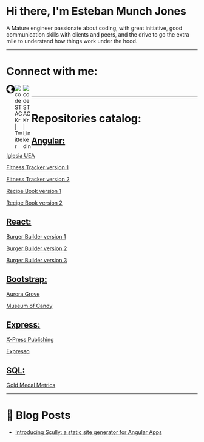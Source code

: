 # Hi there, I'm Esteban Munch Jones

A Mature engineer passionate about coding, with great initiative, good communication skills with clients and peers, and the drive to go the extra mile to understand how things work under the hood.

------

# Connect with me:

[<img align="left" alt="codeSTACKr.com" width="22px" src="https://raw.githubusercontent.com/iconic/open-iconic/master/svg/globe.svg" />][website] 
[<img align="left" alt="codeSTACKr | Twitter" width="22px" src="https://cdn.jsdelivr.net/npm/simple-icons@v3/icons/twitter.svg" />][twitter]
[<img align="left" alt="codeSTACKr | LinkedIn" width="22px" src="https://cdn.jsdelivr.net/npm/simple-icons@v3/icons/linkedin.svg" />][linkedin]  <br>

------

# Repositories catalog:

## [Angular:](https://angular.io/)

[Iglesia UEA]() 

[Fitness Tracker version 1](https://github.com/estebanmunchjones2019/fitness-tracker-services)

[Fitness Tracker version 2]()

[Recipe Book version 1](https://github.com/estebanmunchjones2019/shopping-services)

[Recipe Book version 2](https://github.com/estebanmunchjones2019/shopping-ngrx)



## [React:](https://reactjs.org/)

[Burger Builder version 1](https://github.com/estebanmunchjones2019/burger-builder-Redux-Thunk-classes)

[Burger Builder version 2](https://github.com/estebanmunchjones2019/burger-builder-Redux-Saga-classes)

[Burger Builder version 3](https://github.com/estebanmunchjones2019/burger-builder-Redux-Saga-functional-components)



## [Bootstrap:](https://getbootstrap.com/)

[Aurora Grove](https://github.com/estebanmunchjones2019/aurora-grove)

[Museum of Candy](https://github.com/estebanmunchjones2019/candy-museum)



## [Express:](https://expressjs.com/)

[X-Press Publishing](https://github.com/estebanmunchjones2019/XpressPublishing)

[Expresso](https://github.com/estebanmunchjones2019/expresso)



## [SQL:](https://www.w3schools.com/sql/)

[Gold Medal Metrics](https://github.com/estebanmunchjones2019/goldMedalMetrics)



---

# 📕 Blog Posts

- [Introducing Scully: a static site generator for Angular Apps](https://academind.com/learn/angular/scully-introduction/)

[website]: https://munchjones.com
[twitter]: https://twitter.com/MunchEsteban
[linkedin]:  https://www.linkedin.com/in/estebanmunchjones/

